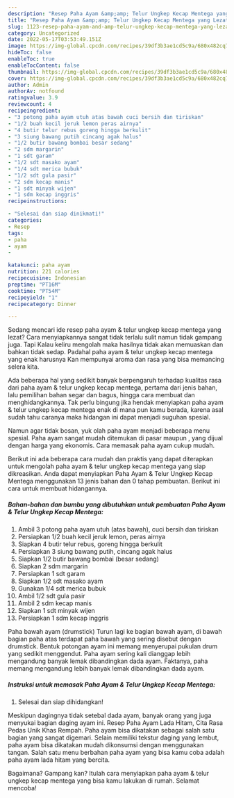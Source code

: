 ```yaml
---
description: "Resep Paha Ayam &amp;amp; Telur Ungkep Kecap Mentega yang Lezat, Buat Buka Puasa Lezat"
title: "Resep Paha Ayam &amp;amp; Telur Ungkep Kecap Mentega yang Lezat, Buat Buka Puasa Lezat"
slug: 1123-resep-paha-ayam-and-amp-telur-ungkep-kecap-mentega-yang-lezat-buat-buka-puasa-lezat
category: Uncategorized
date: 2022-05-17T03:53:49.151Z
image: https://img-global.cpcdn.com/recipes/39df3b3ae1cd5c9a/680x482cq70/paha-ayam-telur-ungkep-kecap-mentega-foto-resep-utama.jpg
hideToc: false
enableToc: true
enableTocContent: false
thumbnail: https://img-global.cpcdn.com/recipes/39df3b3ae1cd5c9a/680x482cq70/paha-ayam-telur-ungkep-kecap-mentega-foto-resep-utama.jpg
cover: https://img-global.cpcdn.com/recipes/39df3b3ae1cd5c9a/680x482cq70/paha-ayam-telur-ungkep-kecap-mentega-foto-resep-utama.jpg
author: Admin
authorAv: notfound
ratingvalue: 3.9
reviewcount: 4
recipeingredient:
- "3 potong paha ayam utuh atas bawah cuci bersih dan tiriskan"
- "1/2 buah kecil jeruk lemon peras airnya"
- "4 butir telur rebus goreng hingga berkulit"
- "3 siung bawang putih cincang agak halus"
- "1/2 butir bawang bombai besar sedang"
- "2 sdm margarin"
- "1 sdt garam"
- "1/2 sdt masako ayam"
- "1/4 sdt merica bubuk"
- "1/2 sdt gula pasir"
- "2 sdm kecap manis"
- "1 sdt minyak wijen"
- "1 sdm kecap inggris"
recipeinstructions:

- "Selesai dan siap dinikmati!"
categories:
- Resep
tags:
- paha
- ayam
- 

katakunci: paha ayam  
nutrition: 221 calories
recipecuisine: Indonesian
preptime: "PT16M"
cooktime: "PT54M"
recipeyield: "1"
recipecategory: Dinner

---
```



Sedang mencari ide resep paha ayam &amp; telur ungkep kecap mentega yang lezat? Cara menyiapkannya sangat tidak terlalu sulit namun tidak gampang juga. Tapi Kalau keliru mengolah maka hasilnya tidak akan memuaskan dan bahkan tidak sedap. Padahal paha ayam &amp; telur ungkep kecap mentega yang enak harusnya Kan mempunyai aroma dan rasa yang bisa memancing selera kita.


Ada beberapa hal yang sedikit banyak berpengaruh terhadap kualitas rasa dari paha ayam &amp; telur ungkep kecap mentega, pertama dari jenis bahan, lalu pemilihan bahan segar dan bagus, hingga cara membuat dan menghidangkannya. Tak perlu bingung jika hendak menyiapkan paha ayam &amp; telur ungkep kecap mentega enak di mana pun kamu berada, karena asal sudah tahu caranya maka hidangan ini dapat menjadi suguhan spesial.

Namun agar tidak bosan, yuk olah paha ayam menjadi beberapa menu spesial. Paha ayam sangat mudah ditemukan di pasar maupun , yang dijual dengan harga yang ekonomis. Cara memasak paha ayam cukup mudah.


Berikut ini ada beberapa cara mudah dan praktis yang dapat diterapkan untuk mengolah paha ayam &amp; telur ungkep kecap mentega yang siap dikreasikan. Anda dapat menyiapkan Paha Ayam &amp; Telur Ungkep Kecap Mentega menggunakan 13 jenis bahan dan 0 tahap pembuatan. Berikut ini cara untuk membuat hidangannya.

<!--inarticleads1-->

##### Bahan-bahan dan bumbu yang dibutuhkan untuk pembuatan Paha Ayam &amp; Telur Ungkep Kecap Mentega:

1. Ambil 3 potong paha ayam utuh (atas bawah), cuci bersih dan tiriskan
1. Persiapkan 1/2 buah kecil jeruk lemon, peras airnya
1. Siapkan 4 butir telur rebus, goreng hingga berkulit
1. Persiapkan 3 siung bawang putih, cincang agak halus
1. Siapkan 1/2 butir bawang bombai (besar sedang)
1. Siapkan 2 sdm margarin
1. Persiapkan 1 sdt garam
1. Siapkan 1/2 sdt masako ayam
1. Gunakan 1/4 sdt merica bubuk
1. Ambil 1/2 sdt gula pasir
1. Ambil 2 sdm kecap manis
1. Siapkan 1 sdt minyak wijen
1. Persiapkan 1 sdm kecap inggris


Paha bawah ayam (drumstick) Turun lagi ke bagian bawah ayam, di bawah bagian paha atas terdapat paha bawah yang sering disebut dengan drumstick. Bentuk potongan ayam ini memang menyerupai pukulan drum yang sedikit menggendut. Paha ayam sering kali dianggap lebih mengandung banyak lemak dibandingkan dada ayam. Faktanya, paha memang mengandung lebih banyak lemak dibandingkan dada ayam. 

<!--inarticleads2-->

##### Instruksi untuk memasak Paha Ayam &amp; Telur Ungkep Kecap Mentega:


1. Selesai dan siap dihidangkan!

Meskipun dagingnya tidak setebal dada ayam, banyak orang yang juga menyukai bagian daging ayam ini. Resep Paha Ayam Lada Hitam, Cita Rasa Pedas Unik Khas Rempah. Paha ayam bisa dikatakan sebagai salah satu bagian yang sangat digemari. Selain memiliki tekstur daging yang lembut, paha ayam bisa dikatakan mudah dikonsumsi dengan menggunakan tangan. Salah satu menu berbahan paha ayam yang bisa kamu coba adalah paha ayam lada hitam yang bercita. 

Bagaimana? Gampang kan? Itulah cara menyiapkan paha ayam &amp; telur ungkep kecap mentega yang bisa kamu lakukan di rumah. Selamat mencoba!
